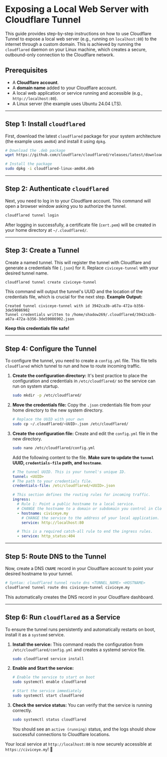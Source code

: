 # Exposing a Local Web Server with Cloudflare Tunnel

This guide provides step-by-step instructions on how to use Cloudflare Tunnel to expose a local web server (e.g., running on `localhost:80`) to the internet through a custom domain. This is achieved by running the `cloudflared` daemon on your Linux machine, which creates a secure, outbound-only connection to the Cloudflare network.

## Prerequisites

  * A **Cloudflare account**.
  * A **domain name** added to your Cloudflare account.
  * A local web application or service running and accessible (e.g., `http://localhost:80`).
  * A Linux server (the example uses Ubuntu 24.04 LTS).

-----

## Step 1: Install `cloudflared`

First, download the latest `cloudflared` package for your system architecture (the example uses `amd64`) and install it using `dpkg`.

```bash
# Download the .deb package
wget https://github.com/cloudflare/cloudflared/releases/latest/download/cloudflared-linux-amd64.deb

# Install the package
sudo dpkg -i cloudflared-linux-amd64.deb
```

-----

## Step 2: Authenticate `cloudflared`

Next, you need to log in to your Cloudflare account. This command will open a browser window asking you to authorize the tunnel.

```bash
cloudflared tunnel login
```

After logging in successfully, a certificate file (`cert.pem`) will be created in your home directory at `~/.cloudflared/`.

-----

## Step 3: Create a Tunnel

Create a named tunnel. This will register the tunnel with Cloudflare and generate a credentials file (`.json`) for it. Replace `civiceye-tunnel` with your desired tunnel name.

```bash
cloudflared tunnel create civiceye-tunnel
```

This command will output the tunnel's UUID and the location of the credentials file, which is crucial for the next step.
**Example Output:**

```
Created tunnel civiceye-tunnel with id 3942ca3b-a67a-472a-b356-3de59086902
Tunnel credentials written to /home/shadow269/.cloudflared/3942ca3b-a67a-472a-b356-3de59086902.json
```

**Keep this credentials file safe\!**

-----

## Step 4: Configure the Tunnel

To configure the tunnel, you need to create a `config.yml` file. This file tells `cloudflared` which tunnel to run and how to route incoming traffic.

1.  **Create the configuration directory:**
    It's best practice to place the configuration and credentials in `/etc/cloudflared/` so the service can run on system startup.

    ```bash
    sudo mkdir -p /etc/cloudflared/
    ```

2.  **Move the credentials file:**
    Copy the `.json` credentials file from your home directory to the new system directory.

    ```bash
    # Replace the UUID with your own
    sudo cp ~/.cloudflared/<UUID>.json /etc/cloudflared/
    ```

3.  **Create the configuration file:**
    Create and edit the `config.yml` file in the new directory.

    ```bash
    sudo nano /etc/cloudflared/config.yml
    ```

    Add the following content to the file. **Make sure to update the `tunnel` UUID, `credentials-file` path, and `hostname`**.

    ```yaml
    # The tunnel UUID. This is your tunnel's unique ID.
    tunnel: <UUID>
    # The path to your credentials file.
    credentials-file: /etc/cloudflared/<UUID>.json

    # This section defines the routing rules for incoming traffic.
    ingress:
      # Rule 1: Point a public hostname to a local service.
      # CHANGE the hostname to a domain or subdomain you control in Cloudflare.
      - hostname: civiceye.my
        # CHANGE the service to the address of your local application.
        service: http://localhost:80

      # This is a required catch-all rule to end the ingress rules.
      - service: http_status:404
    ```

-----

## Step 5: Route DNS to the Tunnel

Now, create a DNS `CNAME` record in your Cloudflare account to point your desired hostname to your tunnel.

```bash
# Syntax: cloudflared tunnel route dns <TUNNEL_NAME> <HOSTNAME>
cloudflared tunnel route dns civiceye-tunnel civiceye.my
```

This automatically creates the DNS record in your Cloudflare dashboard.

-----

## Step 6: Run `cloudflared` as a Service

To ensure the tunnel runs persistently and automatically restarts on boot, install it as a `systemd` service.

1.  **Install the service:**
    This command reads the configuration from `/etc/cloudflared/config.yml` and creates a systemd service file.

    ```bash
    sudo cloudflared service install
    ```

2.  **Enable and Start the service:**

    ```bash
    # Enable the service to start on boot
    sudo systemctl enable cloudflared

    # Start the service immediately
    sudo systemctl start cloudflared
    ```

3.  **Check the service status:**
    You can verify that the service is running correctly.

    ```bash
    sudo systemctl status cloudflared
    ```

    You should see an `active (running)` status, and the logs should show successful connections to Cloudflare locations.

Your local service at `http://localhost:80` is now securely accessible at `https://civiceye.my`\! 🚀
